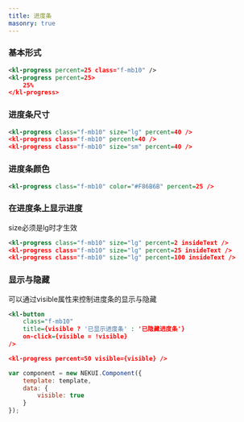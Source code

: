 ```yaml
---
title: 进度条
masonry: true
---
```


<!-- demo_start -->

### 基本形式

<div class="m-example"></div>

```xml
<kl-progress percent=25 class="f-mb10" />
<kl-progress percent=25>
    25%
</kl-progress>
```

<!-- demo_end -->

<!-- demo_start -->

### 进度条尺寸

<div class="m-example"></div>

```xml
<kl-progress class="f-mb10" size="lg" percent=40 />
<kl-progress class="f-mb10" percent=40 />
<kl-progress class="f-mb10" size="sm" percent=40 />
```

<!-- demo_end -->

<!-- demo_start -->

### 进度条颜色

<div class="m-example"></div>

```xml
<kl-progress class="f-mb10" color="#F86B6B" percent=25 />
```

<!-- demo_end -->

<!-- demo_start -->

### 在进度条上显示进度
size必须是lg时才生效
<div class="m-example"></div>

```xml
<kl-progress class="f-mb10" size="lg" percent=2 insideText />
<kl-progress class="f-mb10" size="lg" percent=25 insideText />
<kl-progress class="f-mb10" size="lg" percent=100 insideText />
```

<!-- demo_end -->


<!-- demo_start -->

### 显示与隐藏

可以通过visible属性来控制进度条的显示与隐藏

<div class="m-example"></div>

```xml
<kl-button
    class="f-mb10"
    title={visible ? '已显示进度条' : '已隐藏进度条'}
    on-click={visible = !visible}
/>

<kl-progress percent=50 visible={visible} />
```

```javascript
var component = new NEKUI.Component({
    template: template,
    data: {
        visible: true
    }
});
```

<!-- demo_end -->
